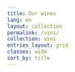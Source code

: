 ```yaml
---
title: Our wines
lang: en
layout: collection
permalink: /vini/
collection: vini
entries_layout: grid
classes: wide
sort_by: title
---
```

